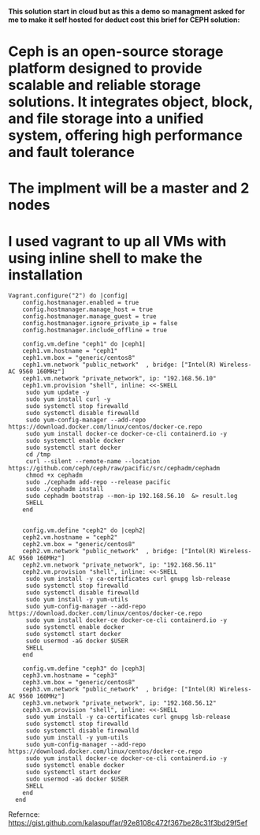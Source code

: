 **This solution start in cloud but as this a demo so managment asked for me to make it self hosted for deduct cost**
**this brief for CEPH solution:**
# Ceph is an open-source storage platform designed to provide scalable and reliable storage solutions. It integrates object, block, and file storage into a unified system, offering high performance and fault tolerance
# The implment will be a master and 2 nodes
# I used vagrant to up all VMs with using inline shell to make the installation
```console
Vagrant.configure("2") do |config|
	config.hostmanager.enabled = true
	config.hostmanager.manage_host = true
	config.hostmanager.manage_guest = true
	config.hostmanager.ignore_private_ip = false
	config.hostmanager.include_offline = true
    
    config.vm.define "ceph1" do |ceph1|
	ceph1.vm.hostname = "ceph1"
    ceph1.vm.box = "generic/centos8"
    ceph1.vm.network "public_network"  , bridge: ["Intel(R) Wireless-AC 9560 160MHz"]
    ceph1.vm.network "private_network", ip: "192.168.56.10"
    ceph1.vm.provision "shell", inline: <<-SHELL
	 sudo yum update -y
	 sudo yum install curl -y
	 sudo systemctl stop firewalld
	 sudo systemctl disable firewalld
	 sudo yum-config-manager --add-repo https://download.docker.com/linux/centos/docker-ce.repo
     sudo yum install docker-ce docker-ce-cli containerd.io -y
	 sudo systemctl enable docker
	 sudo systemctl start docker
	 cd /tmp
	 curl --silent --remote-name --location https://github.com/ceph/ceph/raw/pacific/src/cephadm/cephadm
     chmod +x cephadm
	 sudo ./cephadm add-repo --release pacific
	 sudo ./cephadm install 
     sudo cephadm bootstrap --mon-ip 192.168.56.10  &> result.log
	 SHELL
    end
	
	
    config.vm.define "ceph2" do |ceph2|
	ceph2.vm.hostname = "ceph2"
    ceph2.vm.box = "generic/centos8"
    ceph2.vm.network "public_network"  , bridge: ["Intel(R) Wireless-AC 9560 160MHz"]
    ceph2.vm.network "private_network", ip: "192.168.56.11"
	ceph2.vm.provision "shell", inline: <<-SHELL
	 sudo yum install -y ca-certificates curl gnupg lsb-release
	 sudo systemctl stop firewalld
	 sudo systemctl disable firewalld
	 sudo yum install -y yum-utils
	 sudo yum-config-manager --add-repo https://download.docker.com/linux/centos/docker-ce.repo
     sudo yum install docker-ce docker-ce-cli containerd.io -y
	 sudo systemctl enable docker
	 sudo systemctl start docker
	 sudo usermod -aG docker $USER
     SHELL
    end
	
    config.vm.define "ceph3" do |ceph3|
	ceph3.vm.hostname = "ceph3"
    ceph3.vm.box = "generic/centos8"
    ceph3.vm.network "public_network"  , bridge: ["Intel(R) Wireless-AC 9560 160MHz"]
    ceph3.vm.network "private_network", ip: "192.168.56.12"  
	ceph3.vm.provision "shell", inline: <<-SHELL
	 sudo yum install -y ca-certificates curl gnupg lsb-release
	 sudo systemctl stop firewalld
	 sudo systemctl disable firewalld
	 sudo yum install -y yum-utils
	 sudo yum-config-manager --add-repo https://download.docker.com/linux/centos/docker-ce.repo
     sudo yum install docker-ce docker-ce-cli containerd.io -y
	 sudo systemctl enable docker
	 sudo systemctl start docker
	 sudo usermod -aG docker $USER
	 SHELL
    end
  end
```






Refernce:
https://gist.github.com/kalaspuffar/92e8108c472f367be28c31f3bd29f5ef